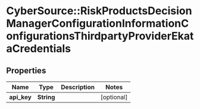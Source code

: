 # CyberSource::RiskProductsDecisionManagerConfigurationInformationConfigurationsThirdpartyProviderEkataCredentials

## Properties
Name | Type | Description | Notes
------------ | ------------- | ------------- | -------------
**api_key** | **String** |  | [optional] 


